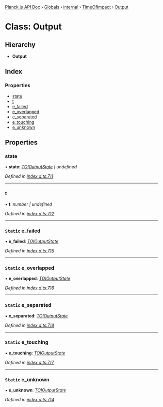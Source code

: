 [Planck.js API Doc](../README.md) › [Globals](../globals.md) › [internal](../modules/internal.md) › [TimeOfImpact](../modules/internal.timeofimpact.md) › [Output](internal.timeofimpact.output.md)

# Class: Output

## Hierarchy

* **Output**

## Index

### Properties

* [state](internal.timeofimpact.output.md#state)
* [t](internal.timeofimpact.output.md#t)
* [e_failed](internal.timeofimpact.output.md#static-e_failed)
* [e_overlapped](internal.timeofimpact.output.md#static-e_overlapped)
* [e_separated](internal.timeofimpact.output.md#static-e_separated)
* [e_touching](internal.timeofimpact.output.md#static-e_touching)
* [e_unknown](internal.timeofimpact.output.md#static-e_unknown)

## Properties

###  state

• **state**: *[TOIOutputState](../enums/toioutputstate.md) | undefined*

*Defined in [index.d.ts:711](https://github.com/shakiba/planck.js/blob/9a1fbe4/lib/index.d.ts#L711)*

___

###  t

• **t**: *number | undefined*

*Defined in [index.d.ts:712](https://github.com/shakiba/planck.js/blob/9a1fbe4/lib/index.d.ts#L712)*

___

### `Static` e_failed

▪ **e_failed**: *[TOIOutputState](../enums/toioutputstate.md)*

*Defined in [index.d.ts:715](https://github.com/shakiba/planck.js/blob/9a1fbe4/lib/index.d.ts#L715)*

___

### `Static` e_overlapped

▪ **e_overlapped**: *[TOIOutputState](../enums/toioutputstate.md)*

*Defined in [index.d.ts:716](https://github.com/shakiba/planck.js/blob/9a1fbe4/lib/index.d.ts#L716)*

___

### `Static` e_separated

▪ **e_separated**: *[TOIOutputState](../enums/toioutputstate.md)*

*Defined in [index.d.ts:718](https://github.com/shakiba/planck.js/blob/9a1fbe4/lib/index.d.ts#L718)*

___

### `Static` e_touching

▪ **e_touching**: *[TOIOutputState](../enums/toioutputstate.md)*

*Defined in [index.d.ts:717](https://github.com/shakiba/planck.js/blob/9a1fbe4/lib/index.d.ts#L717)*

___

### `Static` e_unknown

▪ **e_unknown**: *[TOIOutputState](../enums/toioutputstate.md)*

*Defined in [index.d.ts:714](https://github.com/shakiba/planck.js/blob/9a1fbe4/lib/index.d.ts#L714)*
